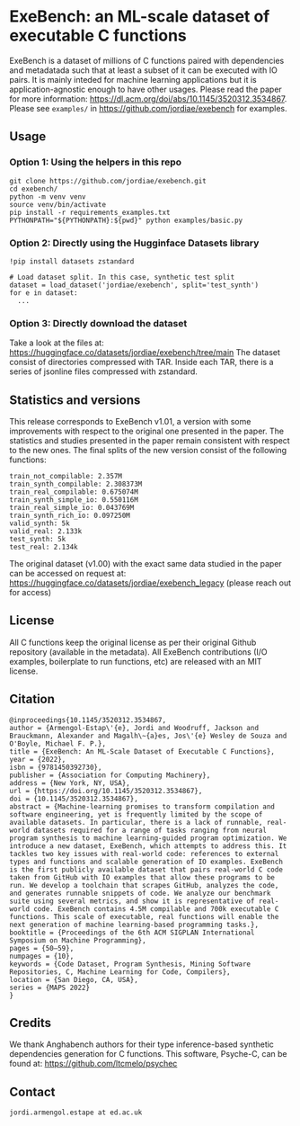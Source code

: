 # ExeBench: an ML-scale dataset of executable C functions

ExeBench is a dataset of millions of C functions paired with dependencies and metadatada such that at least a subset of it can be executed with IO pairs. It is mainly inteded for machine learning applications but it is application-agnostic enough to have other usages.
Please read the paper for more information: https://dl.acm.org/doi/abs/10.1145/3520312.3534867.
Please see `examples/` in https://github.com/jordiae/exebench for examples.

## Usage

### Option 1: Using the helpers in this repo


```
git clone https://github.com/jordiae/exebench.git
cd exebench/
python -m venv venv
source venv/bin/activate
pip install -r requirements_examples.txt
PYTHONPATH="${PYTHONPATH}:${pwd}" python examples/basic.py
```

### Option 2: Directly using the Hugginface Datasets library


```
!pip install datasets zstandard

# Load dataset split. In this case, synthetic test split
dataset = load_dataset('jordiae/exebench', split='test_synth')
for e in dataset:
  ...
```

### Option 3: Directly download the dataset

Take a look at the files at: https://huggingface.co/datasets/jordiae/exebench/tree/main
The dataset consist of directories compressed with TAR. Inside each TAR, there is a series of jsonline files compressed with zstandard.

## Statistics and versions

This release corresponds to ExeBench v1.01, a version with some improvements with respect to the original one presented in the paper. The statistics and studies presented in the paper remain consistent with respect to the new ones. The final splits of the new version consist of the following functions:


```
train_not_compilable: 2.357M
train_synth_compilable: 2.308373M
train_real_compilable: 0.675074M
train_synth_simple_io: 0.550116M
train_real_simple_io: 0.043769M
train_synth_rich_io: 0.097250M
valid_synth: 5k
valid_real: 2.133k
test_synth: 5k
test_real: 2.134k
```

The original dataset (v1.00) with the exact same data studied in the paper can be accessed on request at: https://huggingface.co/datasets/jordiae/exebench_legacy (please reach out for access)


## License

All C functions keep the original license as per their original Github repository (available in the metadata). All ExeBench contributions (I/O examples, boilerplate to run functions, etc) are released with an MIT license.

## Citation

```
@inproceedings{10.1145/3520312.3534867,
author = {Armengol-Estap\'{e}, Jordi and Woodruff, Jackson and Brauckmann, Alexander and Magalh\~{a}es, Jos\'{e} Wesley de Souza and O'Boyle, Michael F. P.},
title = {ExeBench: An ML-Scale Dataset of Executable C Functions},
year = {2022},
isbn = {9781450392730},
publisher = {Association for Computing Machinery},
address = {New York, NY, USA},
url = {https://doi.org/10.1145/3520312.3534867},
doi = {10.1145/3520312.3534867},
abstract = {Machine-learning promises to transform compilation and software engineering, yet is frequently limited by the scope of available datasets. In particular, there is a lack of runnable, real-world datasets required for a range of tasks ranging from neural program synthesis to machine learning-guided program optimization. We introduce a new dataset, ExeBench, which attempts to address this. It tackles two key issues with real-world code: references to external types and functions and scalable generation of IO examples. ExeBench is the first publicly available dataset that pairs real-world C code taken from GitHub with IO examples that allow these programs to be run. We develop a toolchain that scrapes GitHub, analyzes the code, and generates runnable snippets of code. We analyze our benchmark suite using several metrics, and show it is representative of real-world code. ExeBench contains 4.5M compilable and 700k executable C functions. This scale of executable, real functions will enable the next generation of machine learning-based programming tasks.},
booktitle = {Proceedings of the 6th ACM SIGPLAN International Symposium on Machine Programming},
pages = {50–59},
numpages = {10},
keywords = {Code Dataset, Program Synthesis, Mining Software Repositories, C, Machine Learning for Code, Compilers},
location = {San Diego, CA, USA},
series = {MAPS 2022}
}
```

## Credits

We thank Anghabench authors for their type inference-based synthetic dependencies generation for C functions. This software, Psyche-C, can be found at: https://github.com/ltcmelo/psychec

## Contact

```
jordi.armengol.estape at ed.ac.uk
```